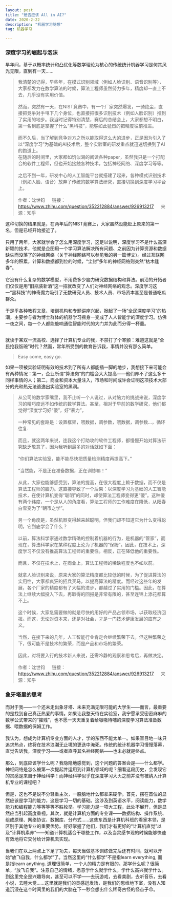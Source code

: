 ```yaml
---
layout: post
title: "是否应该 All in AI?"
date: 2020-2-22 
description: "机器学习随想"
tag: 机器学习  

---     
```

### 深度学习的崛起与泡沫

早年间，基于以概率统计和凸优化等数学理论为核心的传统统计机器学习是何其风光无限，直到有一天......

>我清楚的记得，早些年，在模式识别领域（例如人脸识别、语音识别等），大家都发力在数学算法的时候，算法工程师虽然努力多年，精度却一直上不去，几乎没有实用价值。<br><br>
然而，突然有一天，在NIST竞赛中，有一个厂家突然爆发，一骑绝尘，直接把竞争对手甩下几个身位，也直接把很多识别技术（例如人脸识别）推到了实用的地步。我当时记得特别清楚，赛后的总结会上，大家都想不明白，第一名到底是掌握了什么“黑科技”，能够如此猛烈的把精度往前推进。<br><br>
而不久后，当了解到竞争对方之所以能取得这么大的进步，正是因为引入了以“深度学习”为基础的AI技术后，整个实验室的研发重点就迅速切换到了AI的跑道上。  
在随后的时间里，大家都如饥似渴的阅读各种paper，虽然我只是一个打配合的软件工程师，但也开始接触各种技术，包括神经网络、深度学习等等。<br><br>
之后不到一年，研发中心的人工智能平台就搭建了起来，各种模式识别技术（例如人脸、语音）放弃了传统的数学算法研究，直接切换到深度学习平台上。<br><br>
作者：沈世钧 &emsp; 链接：https://www.zhihu.com/question/352212884/answer/926913217 &emsp; 来源：知乎

这种切换的结果就是，在两年后的NIST竞赛上，大家虽然没能赶上原来的第一名，但是已经开始接近了。<br><br>
只用了两年，大家就学会了怎么用深度学习，这足以说明，深度学习不是什么高深新颖的技术，他就是企图用一个学习算法解决所有问题、之前因为计算资源和数据缺失而没落了的神经网络（关于神经网络可以参见我的另一篇博文）。经过互联网多年的积累，计算和数据都到位的时候，“尘封”多年的神经网络则突然“枯木逢春”。<br><br>
它没有什么复杂的数学模型，不用费多少脑力研究数据结构和算法。前沿的开拓者们仅仅是用“旧瓶装新酒”这一招就改变了人们对神经网络的观念。深度学习这一“黑科技”的神奇魔力吸引了无数研究人员、技术人员、市场资本甚至是普通吃瓜群众。<br><br>
于是乎各种教程文章、培训机构和专题讲座兴起，掀起了一场“全民深度学习”的热潮，主要参与者为博士群体的机器学习摇身一变成了人人皆能学的深度学习。仿佛一夜之间，每一个人都能敲响通往智能时代的大门并为此而分得一杯羹。<br><br>

就读于某双一流高校、选择了计算机专业的我，不禁打了个寒颤：难道这就是“全民抢我饭碗”时代？然而，常年所受到的教育告诉我，事情并没有那么简单。
>Easy come, easy go.

如果一项被实验证明有效的技术到了所有人都能插一脚的地步，我想接下来可能会有两种情况：第一，企业所谓“算法岗”的门槛会大大提高——他们养不了这么多干同样事情的人；第二，商业和资本大量注入，市场和时间或许会证明这项技术大部分的光和热无法逃逸出实验室的黑洞。

>从公司的数学家嘴里，我不止听一个人说过，从对脑力的挑战来说，深度学习的精巧度远不如传统的数学算法。甚至，相对于早前的数学研究，他们都觉得“深度学习好“傻”，好“暴力”，<br><br>
一种常见的套路是：设置框架，喂数据，调参数，喂数据，调参数…，循环往复.<br><br>
而且，就这两年来说，连我这个打助攻的软件工程师，都慢慢开始对算法研究缺乏敬意了，因为我听到最多的对话就如下面：<br><br>
“你们算法实验室，能不能尽快把质量检测精度再提高下。”<br><br>
“当然能，不是正在准备数据，正在训练嘛！”<br><br>
从此，大家也能够感受到，算法的提高，在很大程度上赖于数据，而不仅是算法工程师的脑力。这直接导致了一个后果：以深度学习为基础的人工智能技术，在使计算机变得“聪明”的同时，却使算法工程师变得更“傻”。这种傻有两个纬度，一个是从人的角度看，算法工程师的工作难度在降低，从阳春白雪变为了“朝市之学”。<br><br>
另一个角度是，虽然机器变得越来越聪明，但我们却不知道它为什么变得聪明，它到底学会了什么？<br><br>
以前，算法科学家通过数学精确的控制着机器的行为，是机器的“管家”，而现在，算法科学家在某种程度上沦为了机器的“保姆”。因此，在技术上，深度学习不仅没有推高算法工程师的重要性。相反，正在降低他的重要性。<br><br>
而且，不仅在技术上，在商业上，算法工程师的稀缺程度也不如以前。<br><br>
就拿人脸识别来说，原来大家的算法精度都比较低的时候，为了促进算法的实用性，大家都疯狂的招兵买马，以提高算法的精度。而经过这些年的发展，各个厂家的精度都有了大幅的进步，都越过了实用的门槛。因此，在算法上继续大幅投入下去，再取得的回报是非常有限的，甚至连锦上添花都算不上。<br><br>
这个时候，大家急需要做的就是尽快的用好的产品占领市场，以获取经济回报。而这，无论对资本来，还是对社会，才是一门技术健康发展的应有之义。<br><br>
当然，在接下来的几年，人工智能行业肯定会继续繁荣下去。但这种繁荣之下，很可能不是技术的繁荣，而是产品和市场的繁荣。<br><br>
因此，对将要入行的技术新人来说，还需冷静的观察和思考后，再做决定。<br><br>
作者：沈世钧 &emsp; 链接：https://www.zhihu.com/question/352212884/answer/926913217 &emsp; 来源：知乎

### 象牙塔里的思考

而对于我——一个还未走出象牙塔、未来充满无限可能的大学生——而言，最重要的是找到自己真正热爱的事情。如果让我整天待在实验室，我宁愿承受密密麻麻的数学公式带来的“摧残”，也不愿一天天重复着给嗷嗷待哺的深度学习算法准备数据、喂数据的保姆工作。<br><br>
我认为，想成为计算机专业方面的人才，学的东西不能太单一。如果盲目地一味只追求热点，终将在技术浪潮无止境的更迭中淹死。传统的统计机器学习慢慢落幕，直觉告诉我，深度学习——或者直呼其名神经网络——也未必就是终点。<br><br>
那么，到底应该学什么呢？我隐隐地感觉到，这个问题的答案会是——什么都学。神经网络是怎么被第一次提起并运用到计算机领域的呢？细看这段历史，会发现它的灵感是来自于神经科学！而神经科学似乎在深度学习大火之前并没有被纳入计算机专业的课程吧？<br><br>
但是，这也不是说不分轻重主次，一股脑地什么都拿来硬学。首先，摆在首位的显然应该是学习的能力，这是学习一切的基础。这涉及到英语水平，阅读能力，数学能力和编程能力等等等等不胜枚举。学习能力是一项大工程，此处不展开，但是显然应当引起高度重视。其次，就是计算机方面的专业课——数据结构、操作系统、组成原理、网络协议、数据库、分布式......这些东西是计算机科班的看家本领，是区别于其他专业的重要优势。好好掌握了他们，我们才有更好的“计算机直觉”以及“计算机素养”——知道计算机适合干哪些工作，以及当灵感乍现的时候能够快速有效地将它交付给计算机去实现。<br><br>
当我们在以上两点上下足了功夫，每天当做基本训练做完后还有时间，就可以开始“放飞自我，什么都学”了。当然这里的“什么都学”不是指learn everything, 而是指learn anything. 道理很简单，一个人的精力是有限的。那学什么呢？很简单，“放飞自我”。注意自己的情绪，愿意学什么就学什么，学什么高兴就学什么。到这里完全是兴趣导向，甚至可以不学——去玩游戏，去看美剧，去听音乐，去看小说，去睡大觉......这里就是我们的灵感迸发场，是我们的思维地下室，没有人知道沉浸在这个时间里的我们的大脑在下一秒会想出什么稀奇古怪的怪点子😝。<br><br>

<!-- 当然，我只是站在一个普通计算机专业科班生的视角，说出了我自己最理想的学习和生活状态。照这条路子坚持走下去的人，似乎会成为优秀的Problem solver. 而从去年暑假直到现在的实验室科研经历又让我隐隐地感觉到，计算机专业的科研人员似乎并不适合走这样的路子。他们需要的是专注和一些些信仰。
solution model 如果做科研 -->


